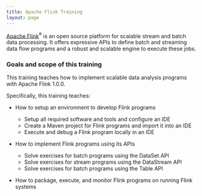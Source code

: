 ```yaml
---
title: Apache Flink Training
layout: page
---
```


[Apache Flink](http://flink.apache.org)<sup>&reg;</sup> is an open source platform for scalable stream and batch data processing. It offers expressive APIs to define batch and streaming data flow programs and a robust and scalable engine to execute these jobs. 


### Goals and scope of this training

This training teaches how to implement scalable data analysis programs with Apache Flink 1.0.0. 

Specifically, this training teaches:

- How to setup an environment to develop Flink programs
  - Setup all required software and tools and configure an IDE
  - Create a Maven project for Flink programs and import it into an IDE
  - Execute and debug a Flink program locally in an IDE

- How to implement Flink programs using its APIs
	- Solve exercises for batch programs using the DataSet API
	- Solve exercises for stream programs using the DataStream API
	- Solve exercises for batch programs using the Table API
  
- How to package, execute, and monitor Flink programs on running Flink systems